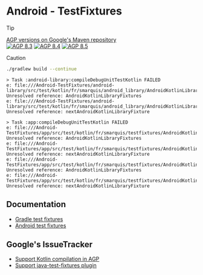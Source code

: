 # Android - TestFixtures

> [!TIP]
> [AGP versions on Google's Maven repository](https://maven.google.com/web/index.html?q=com.android.tools.build#com.android.tools.build:gradle)  
> [![AGP 8.3](https://img.shields.io/maven-metadata/v?metadataUrl=https%3A%2F%2Fmaven.google.com%2Fcom%2Fandroid%2Ftools%2Fbuild%2Fgradle%2Fmaven-metadata.xml&label=%20&versionPrefix=8.3)](https://maven.google.com/web/index.html?q=com.android.application#com.android.tools.build:gradle)
> [![AGP 8.4](https://img.shields.io/maven-metadata/v?metadataUrl=https%3A%2F%2Fmaven.google.com%2Fcom%2Fandroid%2Ftools%2Fbuild%2Fgradle%2Fmaven-metadata.xml&label=%20&versionPrefix=8.4)](https://maven.google.com/web/index.html?q=com.android.application#com.android.tools.build:gradle)
> [![AGP 8.5](https://img.shields.io/maven-metadata/v?metadataUrl=https%3A%2F%2Fmaven.google.com%2Fcom%2Fandroid%2Ftools%2Fbuild%2Fgradle%2Fmaven-metadata.xml&label=%20&versionPrefix=8.5)](https://maven.google.com/web/index.html?q=com.android.application#com.android.tools.build:gradle)

> [!CAUTION]
> ```bash
> ./gradlew build --continue
> ```
> 
> ```
> > Task :android-library:compileDebugUnitTestKotlin FAILED
> e: file:///Android-TestFixtures/android-library/src/test/kotlin/fr/smarquis/android_library/AndroidKotlinLibraryTest.kt:12:23 Unresolved reference: AndroidKotlinLibraryFixtures
> e: file:///Android-TestFixtures/android-library/src/test/kotlin/fr/smarquis/android_library/AndroidKotlinLibraryTest.kt:15:29 Unresolved reference: nextAndroidKotlinLibraryFixture
> 
> > Task :app:compileDebugUnitTestKotlin FAILED
> e: file:///Android-TestFixtures/app/src/test/kotlin/fr/smarquis/testfixtures/AndroidKotlinLibraryTest.kt:3:36 Unresolved reference: AndroidKotlinLibraryFixtures
> e: file:///Android-TestFixtures/app/src/test/kotlin/fr/smarquis/testfixtures/AndroidKotlinLibraryTest.kt:4:36 Unresolved reference: nextAndroidKotlinLibraryFixture
> e: file:///Android-TestFixtures/app/src/test/kotlin/fr/smarquis/testfixtures/AndroidKotlinLibraryTest.kt:14:23 Unresolved reference: AndroidKotlinLibraryFixtures
> e: file:///Android-TestFixtures/app/src/test/kotlin/fr/smarquis/testfixtures/AndroidKotlinLibraryTest.kt:17:29 Unresolved reference: nextAndroidKotlinLibraryFixture
> ```

## Documentation

- [Gradle test fixtures](https://docs.gradle.org/current/userguide/java_testing.html#sec:java_test_fixtures)
- [Android test fixtures](https://developer.android.com/reference/tools/gradle-api/com/android/build/api/dsl/TestFixtures)

## Google's IssueTracker

- [Support Kotlin compilation in AGP](https://issuetracker.google.com/issues/259523353)
- [Support java-test-fixtures plugin](https://issuetracker.google.com/issues/139438142)
